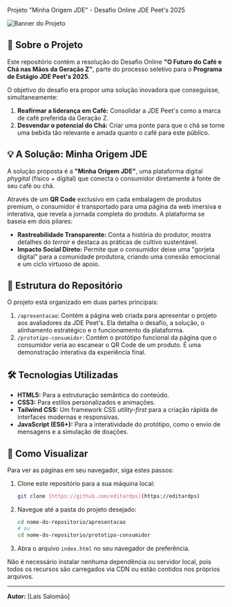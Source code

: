  Projeto "Minha Origem JDE" - Desafio Online JDE Peet's 2025

![Banner do Projeto](https://placehold.co/1200x400/386641/FFFFFF?text=Projeto+Minha+Origem+JDE)

## 📖 Sobre o Projeto

Este repositório contém a resolução do Desafio Online **"O Futuro do Café e Chá nas Mãos da Geração Z"**, parte do processo seletivo para o **Programa de Estágio JDE Peet's 2025**.

O objetivo do desafio era propor uma solução inovadora que conseguisse, simultaneamente:

1.  **Reafirmar a liderança em Café:** Consolidar a JDE Peet's como a marca de café preferida da Geração Z.
2.  **Desvendar o potencial do Chá:** Criar uma ponte para que o chá se torne uma bebida tão relevante e amada quanto o café para este público.

## 💡 A Solução: Minha Origem JDE

A solução proposta é a **"Minha Origem JDE"**, uma plataforma digital *phygital* (físico + digital) que conecta o consumidor diretamente à fonte de seu café ou chá.

Através de um **QR Code** exclusivo em cada embalagem de produtos premium, o consumidor é transportado para uma página da web imersiva e interativa, que revela a jornada completa do produto. A plataforma se baseia em dois pilares:

-   **Rastreabilidade Transparente:** Conta a história do produtor, mostra detalhes do *terroir* e destaca as práticas de cultivo sustentável.
-   **Impacto Social Direto:** Permite que o consumidor deixe uma "gorjeta digital" para a comunidade produtora, criando uma conexão emocional e um ciclo virtuoso de apoio.

## 📂 Estrutura do Repositório

O projeto está organizado em duas partes principais:

1.  `/apresentacao`: Contém a página web criada para apresentar o projeto aos avaliadores da JDE Peet's. Ela detalha o desafio, a solução, o alinhamento estratégico e o funcionamento da plataforma.
2.  `/prototipo-consumidor`: Contém o protótipo funcional da página que o consumidor veria ao escanear o QR Code de um produto. É uma demonstração interativa da experiência final.

## 🛠️ Tecnologias Utilizadas

-   **HTML5:** Para a estruturação semântica do conteúdo.
-   **CSS3:** Para estilos personalizados e animações.
-   **Tailwind CSS:** Um framework CSS *utility-first* para a criação rápida de interfaces modernas e responsivas.
-   **JavaScript (ES6+):** Para a interatividade do protótipo, como o envio de mensagens e a simulação de doações.

## 🚀 Como Visualizar

Para ver as páginas em seu navegador, siga estes passos:

1.  Clone este repositório para a sua máquina local:
    ```bash
    git clone [https://github.com/editardps](https://editardps)
    ```
2.  Navegue até a pasta do projeto desejado:
    ```bash
    cd nome-do-repositorio/apresentacao
    # ou
    cd nome-do-repositorio/prototipo-consumidor
    ```
3.  Abra o arquivo `index.html` no seu navegador de preferência.

Não é necessário instalar nenhuma dependência ou servidor local, pois todos os recursos são carregados via CDN ou estão contidos nos próprios arquivos.

---

**Autor:** [Laís Salomão]
